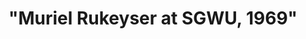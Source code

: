 ---
layout: manifest
title: '"Muriel Rukeyser at SGWU, 1969"'
manifest_name: "-muriel-rukeyser-at-sgwu-1969-"

---